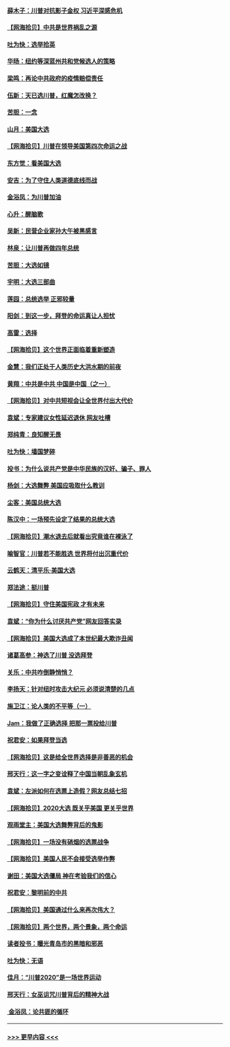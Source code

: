 #### [薛木子：川普对抗影子金权 习近平深感危机](../pages/nsc993/n12557342.md?t=11181451) 
#### [【网海拾贝】中共是世界祸乱之源](../pages/nsc993/n12555353.md?t=11181451) 
#### [吐为快：选举拾英](../pages/nsc993/n12555041.md?t=11181451) 
#### [华旸：纽约等深蓝州共和党候选人的策略](../pages/nsc993/n12554309.md?t=11181451) 
#### [梁鸣：再论中共政府的疫情赔偿责任](../pages/nsc993/n12553012.md?t=11181451) 
#### [伍新：天已选川普，红魔怎改换？](../pages/nsc993/n12552970.md?t=11181451) 
#### [苦胆：一念](../pages/nsc993/n12552957.md?t=11181451) 
#### [山月：美国大选](../pages/nsc993/n12552446.md?t=11181451) 
#### [【网海拾贝】川普在领导美国第四次命运之战](../pages/nsc993/n12551973.md?t=11181451) 
#### [东方觉：看美国大选](../pages/nsc993/n12551647.md?t=11181451) 
#### [安吉：为了守住人类道德底线而战](../pages/nsc993/n12551111.md?t=11181451) 
#### [金浴凤：为川普加油](../pages/nsc993/n12551085.md?t=11181451) 
#### [心升：醒脑歌](../pages/nsc993/n12550984.md?t=11181451) 
#### [吴新：民营企业家孙大午被黑感言](../pages/nsc993/n12550656.md?t=11181451) 
#### [林泉：让川普再做四年总统](../pages/nsc993/n12550640.md?t=11181451) 
#### [苦胆：大选如镜](../pages/nsc993/n12550630.md?t=11181451) 
#### [宇明：大选三部曲](../pages/nsc993/n12550603.md?t=11181451) 
#### [莲园：总统选举 正邪较量](../pages/nsc993/n12550594.md?t=11181451) 
#### [阳剑：到这一步，拜登的命运真让人担忧](../pages/nsc993/n12549093.md?t=11181451) 
#### [高雷：选择](../pages/nsc993/n12549087.md?t=11181451) 
#### [【网海拾贝】这个世界正面临着重新塑造](../pages/nsc993/n12548326.md?t=11181451) 
#### [金慧：我们正处于人类历史大洪水期的前夜](../pages/nsc993/n12547914.md?t=11181451) 
#### [黄翔：中共是中共 中国是中国（之一）](../pages/nsc993/n12547576.md?t=11181451) 
#### [【网海拾贝】对中共短视会让全世界付出大代价](../pages/nsc993/n12546043.md?t=11181451) 
#### [袁斌：专家建议女性延迟退休 网友吐槽](../pages/nsc993/n12545424.md?t=11181451) 
#### [郑纯青：良知醒无畏](../pages/nsc993/n12545394.md?t=11181451) 
#### [吐为快：墙国梦碎](../pages/nsc993/n12545309.md?t=11181451) 
#### [投书：为什么说共产党是中华民族的汉奸、骗子、罪人](../pages/nsc993/n12545089.md?t=11181451) 
#### [杨剑：大选舞弊 美国应吸取什么教训](../pages/nsc993/n12543937.md?t=11181451) 
#### [尘客：美国总统大选](../pages/nsc993/n12543828.md?t=11181451) 
#### [陈汉中：一场预先设定了结果的总统大选](../pages/nsc993/n12543564.md?t=11181451) 
#### [【网海拾贝】潮水退去后就看出究竟谁在裸泳了](../pages/nsc993/n12543321.md?t=11181451) 
#### [喻智官：川普若不能胜选 世界将付出沉重代价](../pages/nsc993/n12541352.md?t=11181451) 
#### [云鹤天：清平乐‧美国大选](../pages/nsc993/n12540916.md?t=11181451) 
#### [郑法途：挺川普](../pages/nsc993/n12540898.md?t=11181451) 
#### [【网海拾贝】守住美国宪政 才有未来](../pages/nsc993/n12540423.md?t=11181451) 
#### [袁斌：“你为什么讨厌共产党”网友回答实录](../pages/nsc993/n12540208.md?t=11181451) 
#### [【网海拾贝】美国大选成了本世纪最大欺诈丑闻](../pages/nsc993/n12538029.md?t=11181451) 
#### [诸葛高参：神选了川普 没选拜登](../pages/nsc993/n12537664.md?t=11181451) 
#### [关乐：中共咋倒静悄悄？](../pages/nsc993/n12537615.md?t=11181451) 
#### [李扬天：针对纽时攻击大纪元 必须说清楚的几点](../pages/nsc993/n12536001.md?t=11181451) 
#### [施卫江：论人类的不平等（一）](../pages/nsc993/n12535700.md?t=11181451) 
#### [Jam：我做了正确选择 把那一票投给川普](../pages/nsc993/n12535743.md?t=11181451) 
#### [祝君安：如果拜登当选](../pages/nsc993/n12535726.md?t=11181451) 
#### [【网海拾贝】这是给全世界选择是非善恶的机会](../pages/nsc993/n12535061.md?t=11181451) 
#### [邢天行：这一字之变诠释了中国当朝乱象玄机](../pages/nsc993/n12533446.md?t=11181451) 
#### [袁斌：左派如何在选票上造假？网友总结七招](../pages/nsc993/n12533180.md?t=11181451) 
#### [【网海拾贝】2020大选 既关乎美国 更关乎世界](../pages/nsc993/n12533161.md?t=11181451) 
#### [观雨堂主：美国大选舞弊背后的鬼影](../pages/nsc993/n12533153.md?t=11181451) 
#### [【网海拾贝】一场没有硝烟的选票战争](../pages/nsc993/n12531883.md?t=11181451) 
#### [【网海拾贝】美国人民不会接受选举作弊](../pages/nsc993/n12528850.md?t=11181451) 
#### [谢田：美国大选僵局 神在考验我们的信心](../pages/nsc993/n12527932.md?t=11181451) 
#### [祝君安：黎明前的中共](../pages/nsc993/n12524071.md?t=11181451) 
#### [【网海拾贝】美国通过什么来再次伟大？](../pages/nsc993/n12523844.md?t=11181451) 
#### [【网海拾贝】两个世界，两个景象，两个命运](../pages/nsc993/n12521419.md?t=11181451) 
#### [读者投书：曝光青岛市的黑暗和邪恶](../pages/nsc993/n12520988.md?t=11181451) 
#### [吐为快：无语](../pages/nsc993/n12518588.md?t=11181451) 
#### [佳月：“川普2020”是一场世界运动](../pages/nsc993/n12518581.md?t=11181451) 
#### [邢天行：女巫诅咒川普背后的精神大战](../pages/nsc993/n12517257.md?t=11181451) 
#### [ 金浴凤：论共匪的循环](../pages/nsc993/n12517133.md?t=11181451) 

----
#### [ >>> 更早内容 <<< ](../indexes/nsc993-earlier.md)
